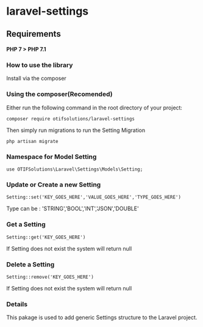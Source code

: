 # laravel-settings

## Requirements

#### PHP 7 > PHP 7.1

### How to use the library

Install via the composer

### Using the composer(Recomended)

Either run the following command in the root directory of your project:

```
composer require otifsolutions/laravel-settings
```
Then simply run migrations to run the Setting Migration
```
php artisan migrate
```

### Namespace for Model Setting

```
use OTIFSolutions\Laravel\Settings\Models\Setting;
```

### Update or Create a new Setting

```
Setting::set('KEY_GOES_HERE','VALUE_GOES_HERE','TYPE_GOES_HERE')
```

Type can be : 'STRING','BOOL','INT','JSON','DOUBLE'

### Get a Setting

```
Setting::get('KEY_GOES_HERE')
```

If Setting does not exist the system will return null

### Delete a Setting

```
Setting::remove('KEY_GOES_HERE')
```

If Setting does not exist the system will return null

### Details 

This pakage is used to add generic Settings structure to the Laravel project. 
